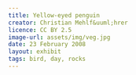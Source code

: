 ```yaml
---
title: Yellow-eyed penguin
creator: Christian Mehlf&uuml;hrer
licence: CC BY 2.5
image-url: assets/img/veg.jpg
date: 23 February 2008
layout: exhibit
tags: bird, day, rocks
---
```


